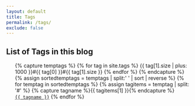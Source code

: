 ```yaml
---
layout: default
title: Tags
permalink: /tags/
exclude: false
---
```

<h2>List of Tags in this blog</h2>
<ul>
{% capture temptags %}
  {% for tag in site.tags %}
    {{ tag[1].size | plus: 1000 }}#{{ tag[0] }}#{{ tag[1].size }}
  {% endfor %}
{% endcapture %}
{% assign sortedtemptags = temptags | split:' ' | sort | reverse %}
{% for temptag in sortedtemptags %}
  {% assign tagitems = temptag | split: '#' %}
  {% capture tagname %}{{ tagitems[1] }}{% endcapture %}
  <!--<a href="/tag/{{ tagname }}"><code class="highligher-rouge"><nobr>{{ tagname    }}</nobr></code></a>-->
  <a href="/tag/{{ tagname }}"><code class="highligher-rouge"><nobr>{{ tagname    }}</nobr></code></a>
  <!--<a href="/tag/{{ tagname }}">
	<span style="background-color:#007F73; border:2px solid #007F73; border-radius: 5px; color:#F5FCCD">
		{{	tagname		}}
	</span></a>-->
{% endfor %}
</ul>